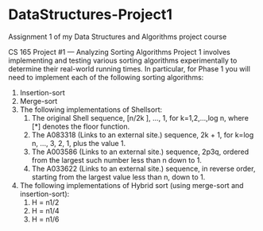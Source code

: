 # DataStructures-Project1
Assignment 1 of my Data Structures and Algorithms project course

CS 165 Project #1 — Analyzing Sorting Algorithms
Project 1 involves implementing and testing various sorting algorithms experimentally to determine their real-world running times. In particular, for Phase 1 you will need to implement each of the following sorting algorithms:

1. Insertion-sort
2. Merge-sort
3. The following implementations of Shellsort:
     1. The original Shell sequence, [n/2k ], ..., 1, for k=1,2,...,log n, where [*] denotes the floor function.
     2. The A083318 (Links to an external site.) sequence, 2k + 1, for k=log n, ..., 3, 2, 1, plus the value 1.
     3. The A003586 (Links to an external site.) sequence, 2p3q, ordered from the largest such number less than n down to 1.
     4. The A033622 (Links to an external site.) sequence, in reverse order, starting from the largest value less than n, down to 1.
4. The following implementations of Hybrid sort (using merge-sort and insertion-sort):
     1. H = n1/2
     2. H = n1/4
     3. H = n1/6
